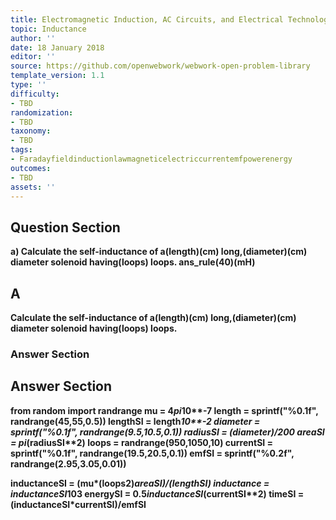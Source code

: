 ```yaml
---
title: Electromagnetic Induction, AC Circuits, and Electrical Technologies
topic: Inductance
author: ''
date: 18 January 2018
editor: ''
source: https://github.com/openwebwork/webwork-open-problem-library
template_version: 1.1
type: ''
difficulty:
- TBD
randomization:
- TBD
taxonomy:
- TBD
tags:
- Faradayfieldinductionlawmagneticelectriccurrentemfpowerenergy
outcomes:
- TBD
assets: ''
---
```


## Question Section 

<b>
a) Calculate the self-inductance of a(length)(cm) long,(diameter)(cm) diameter solenoid having(loops) loops.
ans_rule(40)(mH)

## A
Calculate the self-inductance of a(length)(cm) long,(diameter)(cm) diameter solenoid having(loops) loops.
### Answer Section


## Answer Section

from random import randrange
mu = 4*pi*10**-7
length = sprintf("%0.1f", randrange(45,55,0.5))
lengthSI = length*10**-2
diameter = sprintf("%0.1f", randrange(9.5,10.5,0.1))
radiusSI = (diameter)/200
areaSI = pi*(radiusSI**2)
loops = randrange(950,1050,10)
currentSI = sprintf("%0.1f", randrange(19.5,20.5,0.1))
emfSI = sprintf("%0.2f", randrange(2.95,3.05,0.01))

inductanceSI = (mu*(loops**2)*areaSI)/(lengthSI)
inductance = inductanceSI*10**3
energySI = 0.5*inductanceSI*(currentSI**2)
timeSI = (inductanceSI*currentSI)/emfSI